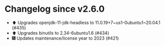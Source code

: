 # Changelog since v2.6.0
- ⬆️ Upgrades openjdk-11-jdk-headless to 11.0.19+7~us1-0ubuntu1~20.04.1 (#435) 
- ⬆️ Upgrades binutils to 2.34-6ubuntu1.6 (#434) 
- 🎆 Updates maintenance/license year to 2023 (#421) 
